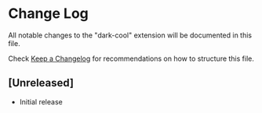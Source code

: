 # Change Log

All notable changes to the "dark-cool" extension will be documented in this file.

Check [Keep a Changelog](http://keepachangelog.com/) for recommendations on how to structure this file.

## [Unreleased]

- Initial release
